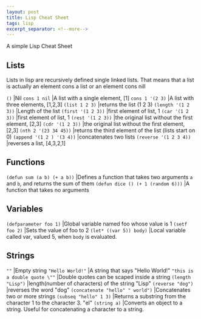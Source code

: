 ```yaml
---
layout: post
title: Lisp Cheat Sheet
tags: lisp
excerpt_separator: <!--more-->
---
```


A simple Lisp Cheat Sheet

<!--more-->

## Lists
Lists in lisp are recursively defined single linked lists. That means that a list is actually an element cons a list or an element cons nill 

`()`                        |Nil
`cons 1 nil`                |A list with a single element, \[1\]
`cons 1 '(2 3)`                |A list with three elements, \[1,2,3\]
`(list 1 2 3)`                |returns the list (1 2 3)
`(length '(1 2 3))`            |Length of the list
`(first '(1 2 3))`            |first element of list, 1
`(car '(1 2 3))`            |first element of list, 1
`(rest '(1 2 3))`            |the original list without the first element, \[2,3\]
`(cdr '(1 2 3))`            |the original list without the first element, \[2,3\]
`(nth 2 '(23 34 45))`        |returns the third element of the list (lists start on 0)
`(append '(1 2 ) '(3 4))`    |concatenates two lists
`(reverse '(1 2 3 4))`        |reverses a list, \[4,3,2,1\]

## Functions

`(defun sum (a b) (+ a b))` |Defines a function that takes two arguments `a` and `b`, and returns the sum of them
`(defun dice () (+ 1 (random 6)))` |A function that takes no arguments

## Variables

`(defparameter foo 1)`         |Global variable named foo whose value is 1
`(setf foo 2)`                |Sets the value of foo to 2
`(let* ((var 5)) body)`        |Local variable called var, valued 5, when `body` is evaluated. 

## Strings

`""`                        |Empty string
`"Hello World!"`            |A string that says "Hello World!"
`"this is a double quote \""` |Double quotes can be scaped inside a string
`(length "Lisp")`            |length(number of characters) of the string "Lisp"
`(reverse "dog")`            |reverses the word "dog"
`(concatenate "hello" " world")` |Concatenates two or more strings
`(subseq "hello" 1 3)`     	|Returns a substring from the character 1 to the character 3. "el"
`(string a)`				|Converts an object to a string. Useful for concatenating a character to a string.
